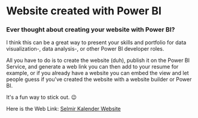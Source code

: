 # Website created with Power BI

### Ever thought about creating your website with Power BI?

I think this can be a great way to present your skills and portfolio for data visualization-, data analysis-, or other Power BI developer roles.

All you have to do is to create the website (duh), publish it on the Power BI Service, and generate a web link you can then add to your resume for example, or if you already have a website you can embed the view and let people guess if you've created the website with a website builder or Power BI.

It's a fun way to stick out. 😉

Here is the Web Link: [Selmir Kalender Website](https://app.powerbi.com/view?r=eyJrIjoiYmY2ZGQ2MjgtZGEzNi00MjlkLTkwMWYtNDA3ZWY0ODljOGNhIiwidCI6IjdlMWM0MDhjLTkyNDItNDcyYS05NmI4LWQzZjczZWQzYWQyZiJ9)
